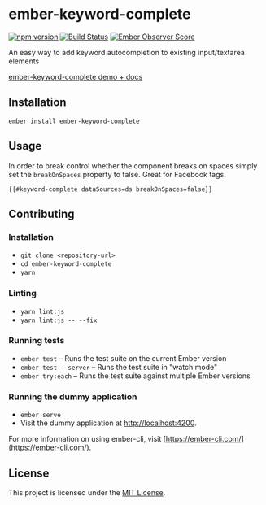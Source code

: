 ember-keyword-complete
==============================================================================

[![npm version](https://badge.fury.io/js/ember-keyword-complete.svg)](https://badge.fury.io/js/ember-keyword-complete) 
[![Build Status](https://travis-ci.org/makepanic/ember-keyword-complete.svg?branch=master)](https://travis-ci.org/makepanic/ember-keyword-complete)
[![Ember Observer Score](http://emberobserver.com/badges/ember-keyword-complete.svg)](http://emberobserver.com/addons/ember-keyword-complete)

An easy way to add keyword autocompletion to existing input/textarea elements

[ember-keyword-complete demo + docs](http://makepanic.github.io/ember-keyword-complete/#/)

Installation
------------------------------------------------------------------------------

```
ember install ember-keyword-complete
```


Usage
------------------------------------------------------------------------------

In order to break control whether the component breaks on spaces simply set the `breakOnSpaces` property to false.
Great for Facebook tags.

```
{{#keyword-complete dataSources=ds breakOnSpaces=false}}
```

Contributing
------------------------------------------------------------------------------

### Installation

* `git clone <repository-url>`
* `cd ember-keyword-complete`
* `yarn`

### Linting

* `yarn lint:js`
* `yarn lint:js -- --fix`

### Running tests

* `ember test` – Runs the test suite on the current Ember version
* `ember test --server` – Runs the test suite in "watch mode"
* `ember try:each` – Runs the test suite against multiple Ember versions

### Running the dummy application

* `ember serve`
* Visit the dummy application at [http://localhost:4200](http://localhost:4200).

For more information on using ember-cli, visit [https://ember-cli.com/](https://ember-cli.com/).

License
------------------------------------------------------------------------------

This project is licensed under the [MIT License](LICENSE.md).

